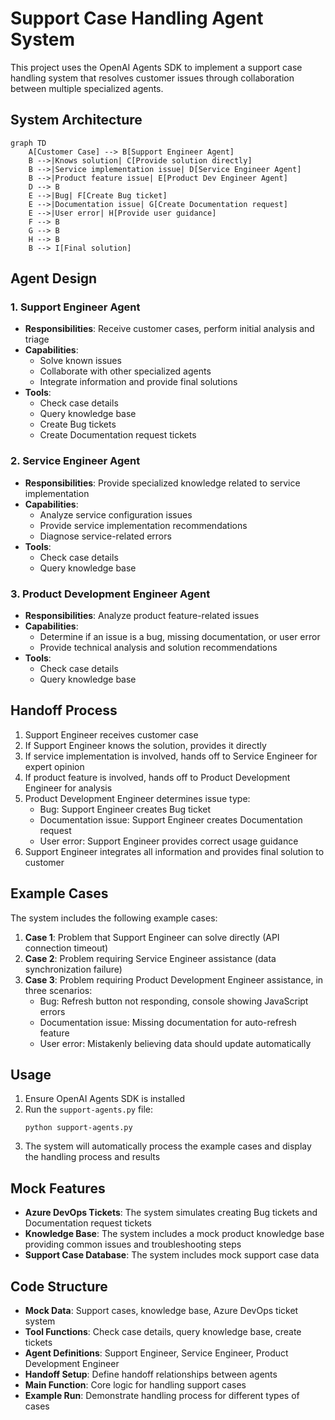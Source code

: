 # Support Case Handling Agent System

This project uses the OpenAI Agents SDK to implement a support case handling system that resolves customer issues through collaboration between multiple specialized agents.

## System Architecture

```mermaid
graph TD
    A[Customer Case] --> B[Support Engineer Agent]
    B -->|Knows solution| C[Provide solution directly]
    B -->|Service implementation issue| D[Service Engineer Agent]
    B -->|Product feature issue| E[Product Dev Engineer Agent]
    D --> B
    E -->|Bug| F[Create Bug ticket]
    E -->|Documentation issue| G[Create Documentation request]
    E -->|User error| H[Provide user guidance]
    F --> B
    G --> B
    H --> B
    B --> I[Final solution]
```

## Agent Design

### 1. Support Engineer Agent
- **Responsibilities**: Receive customer cases, perform initial analysis and triage
- **Capabilities**:
  - Solve known issues
  - Collaborate with other specialized agents
  - Integrate information and provide final solutions
- **Tools**:
  - Check case details
  - Query knowledge base
  - Create Bug tickets
  - Create Documentation request tickets

### 2. Service Engineer Agent
- **Responsibilities**: Provide specialized knowledge related to service implementation
- **Capabilities**:
  - Analyze service configuration issues
  - Provide service implementation recommendations
  - Diagnose service-related errors
- **Tools**:
  - Check case details
  - Query knowledge base

### 3. Product Development Engineer Agent
- **Responsibilities**: Analyze product feature-related issues
- **Capabilities**:
  - Determine if an issue is a bug, missing documentation, or user error
  - Provide technical analysis and solution recommendations
- **Tools**:
  - Check case details
  - Query knowledge base

## Handoff Process

1. Support Engineer receives customer case
2. If Support Engineer knows the solution, provides it directly
3. If service implementation is involved, hands off to Service Engineer for expert opinion
4. If product feature is involved, hands off to Product Development Engineer for analysis
5. Product Development Engineer determines issue type:
   - Bug: Support Engineer creates Bug ticket
   - Documentation issue: Support Engineer creates Documentation request
   - User error: Support Engineer provides correct usage guidance
6. Support Engineer integrates all information and provides final solution to customer

## Example Cases

The system includes the following example cases:

1. **Case 1**: Problem that Support Engineer can solve directly (API connection timeout)
2. **Case 2**: Problem requiring Service Engineer assistance (data synchronization failure)
3. **Case 3**: Problem requiring Product Development Engineer assistance, in three scenarios:
   - Bug: Refresh button not responding, console showing JavaScript errors
   - Documentation issue: Missing documentation for auto-refresh feature
   - User error: Mistakenly believing data should update automatically

## Usage

1. Ensure OpenAI Agents SDK is installed
2. Run the `support-agents.py` file:
   ```
   python support-agents.py
   ```
3. The system will automatically process the example cases and display the handling process and results

## Mock Features

- **Azure DevOps Tickets**: The system simulates creating Bug tickets and Documentation request tickets
- **Knowledge Base**: The system includes a mock product knowledge base providing common issues and troubleshooting steps
- **Support Case Database**: The system includes mock support case data

## Code Structure

- **Mock Data**: Support cases, knowledge base, Azure DevOps ticket system
- **Tool Functions**: Check case details, query knowledge base, create tickets
- **Agent Definitions**: Support Engineer, Service Engineer, Product Development Engineer
- **Handoff Setup**: Define handoff relationships between agents
- **Main Function**: Core logic for handling support cases
- **Example Run**: Demonstrate handling process for different types of cases
